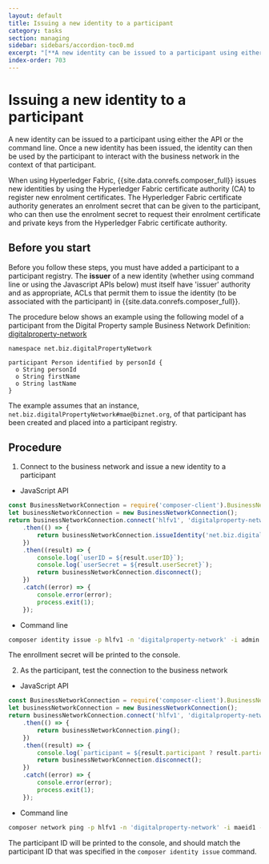 ```yaml
---
layout: default
title: Issuing a new identity to a participant
category: tasks
section: managing
sidebar: sidebars/accordion-toc0.md
excerpt: "[**A new identity can be issued to a participant using either the API or the command line**](../managing/identity-issue.html). Once a new identity has been issued, the identity can then be used by the participant to interact with the business network in the context of that participant."
index-order: 703
---
```


# Issuing a new identity to a participant

A new identity can be issued to a participant using either the API or the command line.
Once a new identity has been issued, the identity can then be used by the participant
to interact with the business network in the context of that participant.

When using Hyperledger Fabric, {{site.data.conrefs.composer_full}} issues new identities
by using the Hyperledger Fabric certificate authority (CA) to register new enrolment certificates.
The Hyperledger Fabric certificate authority generates an enrolment secret that can be given to
the participant, who can then use the enrolment secret to request their enrolment certificate and
private keys from the Hyperledger Fabric certificate authority.

## Before you start

Before you follow these steps, you must have added a participant to a participant
registry. The **issuer** of a new identity (whether using command line or using the
Javascript APIs below) must itself have 'issuer' authority and as appropriate, ACLs
that permit them to issue the identity (to be associated with the participant) in
{{site.data.conrefs.composer_full}}.

The procedure below shows an example using the following model of a participant
from the Digital Property sample Business Network Definition: [digitalproperty-network](https://www.npmjs.com/package/digitalproperty-network)

```
namespace net.biz.digitalPropertyNetwork

participant Person identified by personId {
  o String personId
  o String firstName
  o String lastName
}
```

The example assumes that an instance, `net.biz.digitalPropertyNetwork#mae@biznet.org`,
of that participant has been created and placed into a participant registry.

## Procedure

1. Connect to the business network and issue a new identity to a participant
  * JavaScript API

  ```javascript
  const BusinessNetworkConnection = require('composer-client').BusinessNetworkConnection;
  let businessNetworkConnection = new BusinessNetworkConnection();
  return businessNetworkConnection.connect('hlfv1', 'digitalproperty-network', 'admin', 'adminpw')
      .then(() => {
          return businessNetworkConnection.issueIdentity('net.biz.digitalPropertyNetwork.Person#mae@biznet.org', 'maeid1')
      })
      .then((result) => {
          console.log(`userID = ${result.userID}`);
          console.log(`userSecret = ${result.userSecret}`);
          return businessNetworkConnection.disconnect();
      })
      .catch((error) => {
          console.error(error);
          process.exit(1);
      });
  ```
  * Command line

  ```bash
  composer identity issue -p hlfv1 -n 'digitalproperty-network' -i admin -s adminpw -u maeid1 -a "resource:net.biz.digitalPropertyNetwork.Person#mae@biznet.org"
  ```

  The enrollment secret will be printed to the console.

2. As the participant, test the connection to the business network
  * JavaScript API

  ```javascript
  const BusinessNetworkConnection = require('composer-client').BusinessNetworkConnection;
  let businessNetworkConnection = new BusinessNetworkConnection();
  return businessNetworkConnection.connect('hlfv1', 'digitalproperty-network', 'maeid1', 'RJJmlOpvNVRV')
      .then(() => {
          return businessNetworkConnection.ping();
      })
      .then((result) => {
          console.log(`participant = ${result.participant ? result.participant : '<no participant found>'}`);
          return businessNetworkConnection.disconnect();
      })
      .catch((error) => {
          console.error(error);
          process.exit(1);
      });
  ```

  * Command line

  ```bash
  composer network ping -p hlfv1 -n 'digitalproperty-network' -i maeid1 -s RJJmlOpvNVRV
  ```

  The participant ID will be printed to the console, and should match the participant
  ID that was specified in the `composer identity issue` command.
